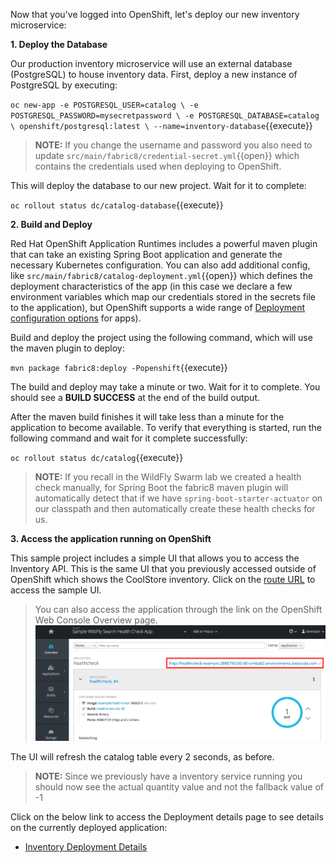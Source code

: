 Now that you've logged into OpenShift, let's deploy our new inventory microservice:

**1. Deploy the Database**

Our production inventory microservice will use an external database (PostgreSQL) to house inventory data.
First, deploy a new instance of PostgreSQL by executing:

`oc new-app -e POSTGRESQL_USER=catalog \
             -e POSTGRESQL_PASSWORD=mysecretpassword \
             -e POSTGRESQL_DATABASE=catalog \
             openshift/postgresql:latest \
             --name=inventory-database`{{execute}}

> **NOTE:** If you change the username and password you also need to update `src/main/fabric8/credential-secret.yml`{{open}} which contains
the credentials used when deploying to OpenShift.

This will deploy the database to our new project. Wait for it to complete:

`oc rollout status dc/catalog-database`{{execute}}

**2. Build and Deploy**

Red Hat OpenShift Application Runtimes includes a powerful maven plugin that can take an
existing Spring Boot application and generate the necessary Kubernetes configuration.
You can also add additional config, like ``src/main/fabric8/catalog-deployment.yml``{{open}} which defines
the deployment characteristics of the app (in this case we declare a few environment variables which map our credentials
stored in the secrets file to the application), but OpenShift supports a wide range of [Deployment configuration options](https://docs.openshift.org/latest/architecture/core_concepts/deployments.html) for apps).

Build and deploy the project using the following command, which will use the maven plugin to deploy:

`mvn package fabric8:deploy -Popenshift`{{execute}}

The build and deploy may take a minute or two. Wait for it to complete. You should see a **BUILD SUCCESS** at the
end of the build output.

After the maven build finishes it will take less than a minute for the application to become available.
To verify that everything is started, run the following command and wait for it complete successfully:

`oc rollout status dc/catalog`{{execute}}

>**NOTE:** If you recall in the WildFly Swarm lab we created a health check manually, for Spring Boot the fabric8 maven plugin will automatically detect that if we have `spring-boot-starter-actuator` on our classpath and then automatically create these health checks for us.

**3. Access the application running on OpenShift**

This sample project includes a simple UI that allows you to access the Inventory API. This is the same
UI that you previously accessed outside of OpenShift which shows the CoolStore inventory. Click on the
[route URL](http://catalog-catalog.[[HOST_SUBDOMAIN]]-80-[[KATACODA_HOST]].environments.katacoda.com)
to access the sample UI.

> You can also access the application through the link on the OpenShift Web Console Overview page. ![Overview link](../../assets/mono-to-micro-part-1/routelink.png)

The UI will refresh the catalog table every 2 seconds, as before.

>**NOTE:** Since we previously have a inventory service running you should now see the actual quantity value and not the fallback value of -1 

Click on the below link to access the Deployment details page to see details on the currently deployed application:

* [Inventory Deployment Details](http://[[HOST_SUBDOMAIN]]-8443-[[KATACODA_HOST]].environments.katacoda.com/console/projects/catalog/browse/rc/catalog-1?tab=details)


